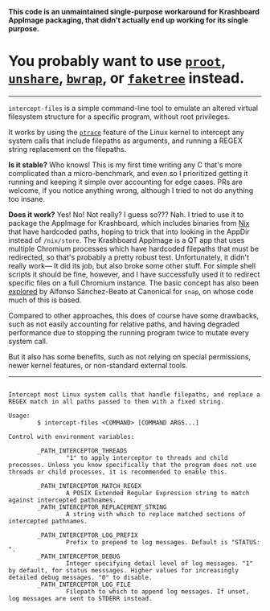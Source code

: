 **This code is an unmaintained single-purpose workaround for Krashboard AppImage packaging, that didn't actually end up working for its single purpose.**

# **You probably want to use [`proot`](https://proot-me.github.io/), [`unshare`](https://man7.org/linux/man-pages/man1/unshare.1.html), [`bwrap`](https://github.com/containers/bubblewrap), or [`faketree`](https://github.com/enfabrica/enkit/tree/master/faketree) instead.**

---

`intercept-files` is a simple command-line tool to emulate an altered virtual filesystem structure for a specific program, without root privileges.

It works by using the [`ptrace`](https://man7.org/linux/man-pages/man2/ptrace.2.html) feature of the Linux kernel to intercept any system calls that include filepaths as arguments, and running a REGEX string replacement on the filepaths.

**Is it stable?** Who knows! This is my first time writing any C that's more complicated than a micro-benchmark, and even so I prioritized getting it running and keeping it simple over accounting for edge cases. PRs are welcome, if you notice anything wrong, although I tried to not do anything too insane.

**Does it work?** Yes! No! Not really? I guess so??? Nah. I tried to use it to package the AppImage for Krashboard, which includes binaries from [Nix](https://nixos.org/) that have hardcoded paths, hoping to trick that into looking in the AppDir instead of `/nix/store`. The Krashboard AppImage is a QT app that uses multiple Chromium processes which have hardcoded filepaths that must be redirected, so that's probably a pretty robust test. Unfortunately, it didn't really work— It did its job, but also broke some other stuff. For simple shell scripts it should be fine, however, and I have successfully used it to redirect specific files on a full Chromium instance. The basic concept has also been [explored](https://www.alfonsobeato.net/c/modifying-system-call-arguments-with-ptrace/) by Alfonso Sánchez-Beato at Canonical for `snap`, on whose code much of this is based.

Compared to other approaches, this does of course have some drawbacks, such as not easily accounting for relative paths, and having degraded performance due to stopping the running program twice to mutate every system call.

But it also has some benefits, such as not relying on special permissions, newer kernel features, or non-standard external tools.

---

```

Intercept most Linux system calls that handle filepaths, and replace a REGEX match in all paths passed to them with a fixed string.

Usage:
		$ intercept-files <COMMAND> [COMMAND ARGS...]

Control with environment variables:

		_PATH_INTERCEPTOR_THREADS
				"1" to apply interceptor to threads and child processes. Unless you know specifically that the program does not use threads or child processes, it is recommended to enable this.

		_PATH_INTERCEPTOR_MATCH_REGEX
				A POSIX Extended Regular Expression string to match against intercepted pathnames.
		_PATH_INTERCEPTOR_REPLACEMENT_STRING
				A string with which to replace matched sections of intercepted pathnames.

		_PATH_INTERCEPTOR_LOG_PREFIX
				Prefix to prepend to log messages. Default is "STATUS: ".
		_PATH_INTERCEPTOR_DEBUG
				Integer specifying detail level of log messages. "1" by default, for status messsages. Higher values for increasingly detailed debug messages. "0" to disable.
		_PATH_INTERCEPTOR_LOG_FILE
				Filepath to which to append log messages. If unset, log messages are sent to STDERR instead.

```
